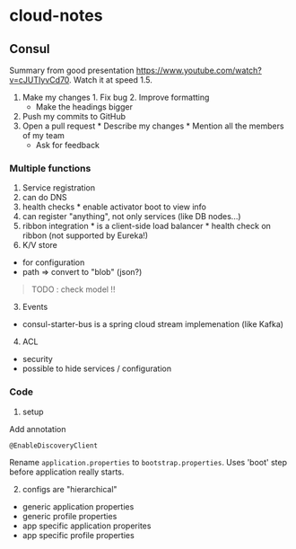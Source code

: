 # cloud-notes

## Consul

Summary from good presentation https://www.youtube.com/watch?v=cJUTIyvCd70. Watch it at speed 1.5.

  1. Make my changes
    1. Fix bug
    2. Improve formatting
      * Make the headings bigger
  2. Push my commits to GitHub
  3. Open a pull request
    * Describe my changes
    * Mention all the members of my team
      * Ask for feedback

### Multiple functions

1. Service registration
  1. can do DNS
  2. health checks 
    * enable activator boot to view info
  3. can register "anything", not only services (like DB nodes...)
  4. ribbon integration
    * is a client-side load balancer
    * health check on ribbon (not supported by Eureka!)
2. K/V store
  * for configuration
  * path => convert to "blob" (json?)

> TODO : check model !!

3. Events
  * consul-starter-bus is a spring cloud stream implemenation (like Kafka)
4. ACL
  * security
  * possible to hide services / configuration


### Code

1. setup

Add annotation

```
@EnableDiscoveryClient
```

Rename `application.properties` to `bootstrap.properties`. Uses 'boot' step before application really starts.

2) configs are "hierarchical"
- generic application properties
- generic profile properties
- app specific application properites
- app specific profile properties


